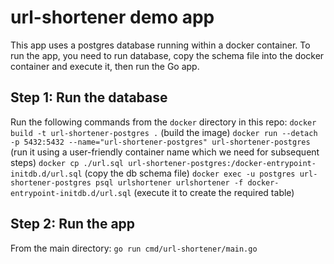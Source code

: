 # url-shortener demo app

This app uses a postgres database running within a docker container. To run the app, you need to run database, copy the schema file into the docker container and execute it, then run the Go app.

## Step 1: Run the database
Run the following commands from the `docker` directory in this repo:
`docker build -t url-shortener-postgres .` (build the image)
`docker run --detach -p 5432:5432 --name="url-shortener-postgres" url-shortener-postgres` (run it using a user-friendly container name which we need for subsequent steps)
`docker cp ./url.sql url-shortener-postgres:/docker-entrypoint-initdb.d/url.sql` (copy the db schema file)
`docker exec -u postgres url-shortener-postgres psql urlshortener urlshortener -f docker-entrypoint-initdb.d/url.sql` (execute it to create the required table)

## Step 2: Run the app
From the main directory: `go run cmd/url-shortener/main.go`

